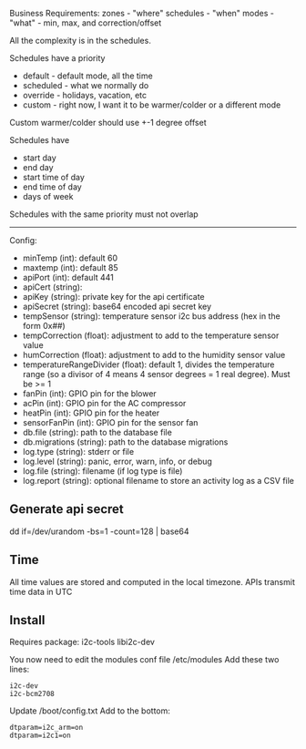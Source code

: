 Business Requirements:
zones - "where"
schedules - "when"
modes - "what" - min, max, and correction/offset

All the complexity is in the schedules.

Schedules have a priority
* default - default mode, all the time
* scheduled - what we normally do
* override - holidays, vacation, etc
* custom - right now, I want it to be warmer/colder or a different mode

Custom warmer/colder should use +-1 degree offset

Schedules have
* start day
* end day
* start time of day
* end time of day
* days of week

Schedules with the same priority must not overlap

---------------------------------

Config:
* minTemp (int): default 60
* maxtemp (int): default 85
* apiPort (int): default 441
* apiCert (string): 
* apiKey (string): private key for the api certificate
* apiSecret (string): base64 encoded api secret key
* tempSensor (string): temperature sensor i2c bus address (hex in the form 0x##)
* tempCorrection (float): adjustment to add to the temperature sensor value
* humCorrection (float): adjustment to add to the humidity sensor value
* temperatureRangeDivider (float): default 1, divides the temperature range (so a divisor of 4 means 4 sensor degrees = 1 real degree). Must be >= 1
* fanPin (int): GPIO pin for the blower
* acPin (int): GPIO pin for the AC compressor
* heatPin (int): GPIO pin for the heater
* sensorFanPin (int): GPIO pin for the sensor fan
* db.file (string): path to the database file
* db.migrations (string): path to the database migrations
* log.type (string): stderr or file
* log.level (string): panic, error, warn, info, or debug
* log.file (string): filename (if log type is file)
* log.report (string): optional filename to store an activity log as a CSV file

Generate api secret
-------------------
dd if=/dev/urandom -bs=1 -count=128 | base64

Time
----
All time values are stored and computed in the local timezone. APIs transmit time data in UTC

Install
-------
Requires package: i2c-tools libi2c-dev

You now need to edit the modules conf file /etc/modules
Add these two lines:

```
i2c-dev
i2c-bcm2708
```

Update /boot/config.txt
Add to the bottom:

```
dtparam=i2c_arm=on
dtparam=i2c1=on
```
